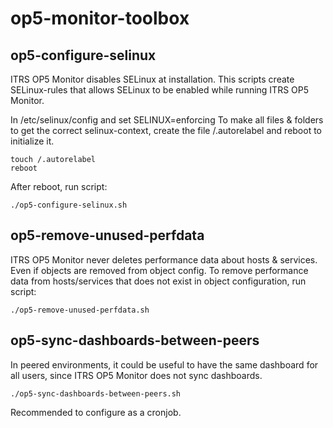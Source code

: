 # op5-monitor-toolbox

## op5-configure-selinux
ITRS OP5 Monitor disables SELinux at installation. This scripts create SELinux-rules that allows SELinux to be enabled while running ITRS OP5 Monitor.

In /etc/selinux/config and set SELINUX=enforcing
To make all files & folders to get the correct selinux-context, create the file /.autorelabel and reboot to initialize it.
```
touch /.autorelabel
reboot
```

After reboot, run script:
```
./op5-configure-selinux.sh
```

## op5-remove-unused-perfdata
ITRS OP5 Monitor never deletes performance data about hosts & services. Even if objects are removed from object config.
To remove performance data from hosts/services that does not exist in object configuration, run script:
```
./op5-remove-unused-perfdata.sh
```

## op5-sync-dashboards-between-peers
In peered environments, it could be useful to have the same dashboard for all users, since ITRS OP5 Monitor does not sync dashboards.
```
./op5-sync-dashboards-between-peers.sh
```
Recommended to configure as a cronjob.
